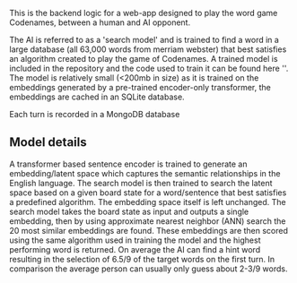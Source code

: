 This is the backend logic for a web-app designed to play the word game Codenames, between a human and AI opponent.

The AI is referred to as a 'search model' and is trained to find a word in a large database (all 63,000 words from merriam webster) that best satisfies an algorithm created to play the game of Codenames. A trained model is included in the repository and the code used to train it can be found here ''. The model is relatively small (<200mb in size) as it is trained on the embeddings generated by a pre-trained encoder-only transformer, the embeddings are cached in an SQLite database.

Each turn is recorded in a MongoDB database

## Model details

A transformer based sentence encoder is trained to generate an embedding/latent space which captures the semantic relationships in the English language. The search model is then trained to search the latent space based on a given board state for a word/sentence that best satisfies a predefined algorithm. The embedding space itself is left unchanged. The search model takes the board state as input and outputs a single embedding, then by using approximate nearest neighbor (ANN) search the 20 most similar embeddings are found. These embeddings are then scored using the same algorithm used in training the model and the highest performing word is returned. On average the AI can find a hint word resulting in the selection of 6.5/9 of the target words on the first turn. In comparison the average person can usually only guess about 2-3/9 words.
